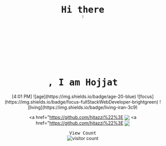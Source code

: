 <div align="center">
<samp><h1> Hi there <img data-target="animated-image.replacedImage" alt="wave.gif" width="5%" height="5%" class="AnimatedImagePlayer-animatedImage" src="https://raw.githubusercontent.com/MartinHeinz/MartinHeinz/master/wave.gif" style="display: block; opacity: 1;">, I am Hojjat</h1></samp>
[4:01 PM]
![age](https://img.shields.io/badge/age-20-blue)
![focus](https://img.shields.io/badge/focus-fullStackWebDeveloper-brightgreen)
![living](https://img.shields.io/badge/living-iran-3c9)

<a href="https://github.com/hjtazzi%22%3E
<img align="center" src="https://github-readme-stats.vercel.app/api?username=hjtazzi&show_icons=true&count_private=true&include_all_commits=true&theme=nord" /></a>
<a href="https://github.com/hjtazzi%22%3E
<img align="center" src="https://github-readme-stats.vercel.app/api/top-langs/?username=hjtazzi&theme=nord" />
</a>

<!--
[<img src="https://img.icons8.com/color/48/000000/linkedin.png%22/%3E](https://linkedin.com/in/imhshahdi)
[<img src="https://img.icons8.com/fluent/48/000000/telegram-app.png%22/%3E](https://t.me/Imhshahdi)
-->

<samp>View Count</samp>
<br />
<img src="https://profile-counter.glitch.me/%7Bhjtazzi%7D/count.svg" alt="visitor count" />
  </div>

<!--
**hjtazzi/hjtazzi** is a ✨ _special_ ✨ repository because its `README.md` (this file) appears on your GitHub profile.

Here are some ideas to get you started:

- 🔭 I’m currently working on ...
- 🌱 I’m currently learning ...
- 👯 I’m looking to collaborate on ...
- 🤔 I’m looking for help with ...
- 💬 Ask me about ...
- 📫 How to reach me: ...
- 😄 Pronouns: ...
- ⚡ Fun fact: ...
-->
